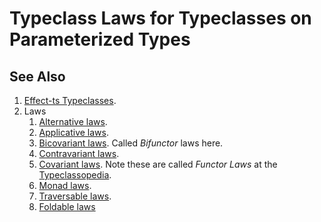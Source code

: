 # Typeclass Laws for Typeclasses on Parameterized Types

## See Also

1. [Effect-ts Typeclasses](https://github.com/Effect-TS/effect/tree/main/packages/typeclass#parameterized-types).
2. Laws
    1. [Alternative laws](https://wiki.haskell.org/Typeclassopedia#Laws_6).
    2. [Applicative laws](https://wiki.haskell.org/Typeclassopedia#Laws_2).
    3. [Bicovariant laws](https://wiki.haskell.org/Typeclassopedia#Laws_8). Called
       _Bifunctor_ laws here.
    4. [Contravariant laws](https://hackage.haskell.org/package/contravariant-1.4/docs/Data-Functor-Contravariant.html#g:1).
    5. [Covariant laws](https://wiki.haskell.org/Typeclassopedia#Laws). Note these
       are called _Functor Laws_ at the
       [Typeclassopedia](https://wiki.haskell.org/Typeclassopedia).
    6. [Monad laws](https://wiki.haskell.org/Typeclassopedia#Laws_3).
    7. [Traversable laws](https://wiki.haskell.org/Typeclassopedia#Laws_7).
    8. [Foldable laws](https://hackage.haskell.org/package/quickcheck-classes-0.6.5.0/docs/Test-QuickCheck-Classes.html#v:foldableLaws)
